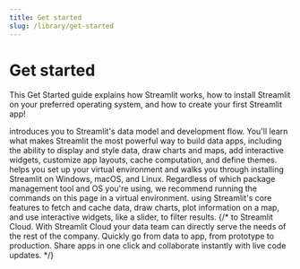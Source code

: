 ```yaml
---
title: Get started
slug: /library/get-started
---
```


# Get started

This Get Started guide explains how Streamlit works, how to install Streamlit on your preferred
operating system, and how to create your first Streamlit app!

<InlineCalloutContainer>
  <InlineCallout color="violet-70" icon="description" bold="Main concepts" href="/library/get-started/main-concepts">
    introduces you to Streamlit's data model and development flow. You'll learn what makes Streamlit the most powerful way to build data apps, including the ability to display and style data, draw charts and maps, add interactive widgets, customize app layouts, cache computation, and define themes.
  </InlineCallout>
  <InlineCallout color="violet-70" icon="downloading" bold="Installation" href="/library/get-started/installation">
    helps you set up your virtual environment and walks you through installing Streamlit on Windows, macOS, and Linux. Regardless of which package management tool and OS you're using, we recommend running the commands on this page in a virtual environment.
  </InlineCallout>
  <InlineCallout color="violet-70" icon="auto_awesome" bold="Create an app" href="/library/get-started/create-an-app">
    using Streamlit's core features to fetch and cache data, draw charts, plot information on a map, and use interactive widgets, like a slider, to filter results.
  </InlineCallout>
  {/* <InlineCallout color="violet-70" icon="share" bold="Deploy an app" href="/library/get-started/deploy-an-app">
    to Streamlit Cloud. With Streamlit Cloud your data team can directly serve the needs of the rest of the company. Quickly go from data to app, from prototype to production. Share apps in one click and collaborate instantly with live code updates.
  </InlineCallout> */}
</InlineCalloutContainer>
